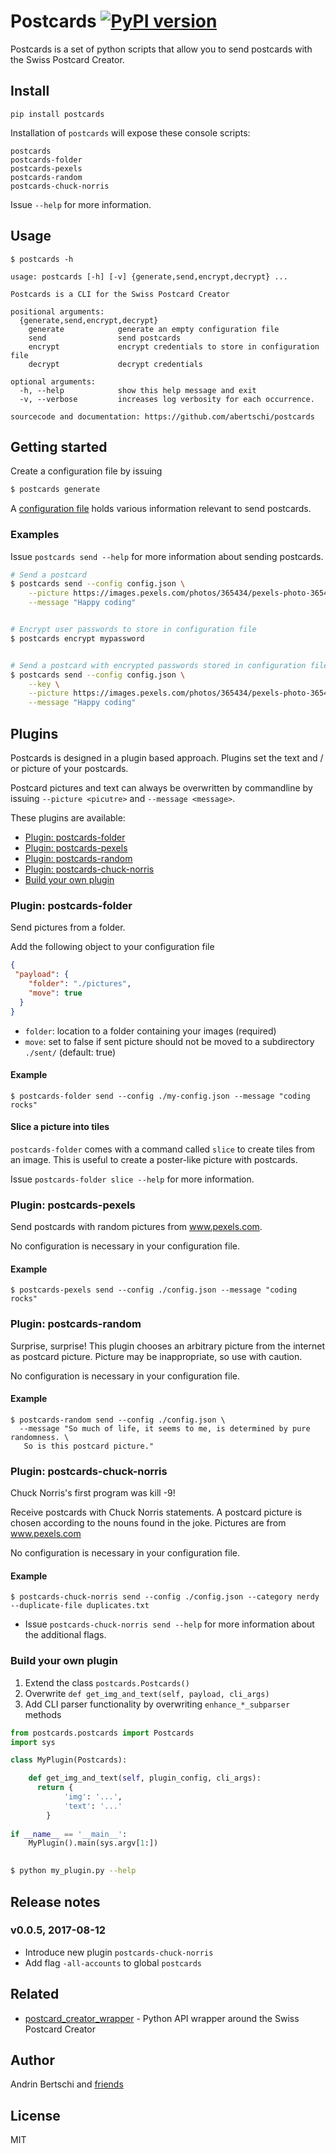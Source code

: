 # Postcards [![PyPI version](https://img.shields.io/pypi/v/postcards.svg)](https://badge.fury.io/py/postcards)

Postcards is a set of python scripts that allow you to send postcards with the Swiss Postcard Creator.

## Install
```
pip install postcards
```
Installation of `postcards` will expose these console scripts:
```
postcards
postcards-folder
postcards-pexels
postcards-random
postcards-chuck-norris
```
Issue `--help` for more information.

## Usage
```
$ postcards -h

usage: postcards [-h] [-v] {generate,send,encrypt,decrypt} ...

Postcards is a CLI for the Swiss Postcard Creator

positional arguments:
  {generate,send,encrypt,decrypt}
    generate            generate an empty configuration file
    send                send postcards
    encrypt             encrypt credentials to store in configuration file
    decrypt             decrypt credentials

optional arguments:
  -h, --help            show this help message and exit
  -v, --verbose         increases log verbosity for each occurrence.

sourcecode and documentation: https://github.com/abertschi/postcards

```

## Getting started
Create a configuration file by issuing 
```bash
$ postcards generate
```
A [configuration file](./postcards/template_config.json) 
holds various information relevant to send postcards.
 
### Examples
Issue `postcards send --help` for more information about sending postcards.

```bash
# Send a postcard
$ postcards send --config config.json \
    --picture https://images.pexels.com/photos/365434/pexels-photo-365434.jpeg \
    --message "Happy coding"


# Encrypt user passwords to store in configuration file
$ postcards encrypt mypassword


# Send a postcard with encrypted passwords stored in configuration file
$ postcards send --config config.json \
    --key \
    --picture https://images.pexels.com/photos/365434/pexels-photo-365434.jpeg \
    --message "Happy coding"
```

## Plugins
Postcards is designed in a plugin based approach. 
Plugins set the text and / or picture of your postcards.

Postcard pictures and text can always be overwritten by commandline by issuing 
`--picture <picutre>` and `--message <message>`.

These plugins are available:
- [Plugin: postcards-folder](#plugin-postcards-folder)
- [Plugin: postcards-pexels](#plugin-postcards-pexels)
- [Plugin: postcards-random](#plugin-postcards-random)
- [Plugin: postcards-chuck-norris](#plugin-postcards-chuck-norris)
- [Build your own plugin](#build-your-own-plugin)

### Plugin: postcards-folder
Send pictures from a folder.  

Add the following object to your configuration file
```json
{
 "payload": {
    "folder": "./pictures",
    "move": true
  }
}
```

- `folder`: location to a folder containing your images (required)
- `move`: set to false if sent picture should not be moved to a subdirectory `./sent/` (default: true)

#### Example
```
$ postcards-folder send --config ./my-config.json --message "coding rocks"
```
#### Slice a picture into tiles
`postcards-folder` comes with a command called `slice` to create tiles from an image.
This is useful to create a poster-like picture with postcards.

Issue `postcards-folder slice --help` for more information.

### Plugin: postcards-pexels  
Send postcards with random pictures from www.pexels.com.

No configuration is necessary in your configuration file.

#### Example
```
$ postcards-pexels send --config ./config.json --message "coding rocks"
```

### Plugin: postcards-random  
Surprise, surprise! This plugin chooses an arbitrary picture from the 
internet as postcard picture.
Picture may be inappropriate, so use with caution.

No configuration is necessary in your configuration file.

#### Example
```
$ postcards-random send --config ./config.json \
  --message "So much of life, it seems to me, is determined by pure randomness. \
   So is this postcard picture."
```

### Plugin: postcards-chuck-norris  
Chuck Norris's first program was kill -9!

Receive postcards with Chuck Norris statements.
A postcard picture is chosen according to the nouns found in the joke. Pictures are from www.pexels.com

No configuration is necessary in your configuration file.

#### Example
```
$ postcards-chuck-norris send --config ./config.json --category nerdy --duplicate-file duplicates.txt
```
- Issue `postcards-chuck-norris send --help` for more information about the additional flags.

### Build your own plugin
1. Extend the class `postcards.Postcards()`
2. Overwrite `def get_img_and_text(self, payload, cli_args)`
3. Add CLI parser functionality by overwriting `enhance_*_subparser` methods

```python
from postcards.postcards import Postcards
import sys

class MyPlugin(Postcards):

    def get_img_and_text(self, plugin_config, cli_args):
      return {
            'img': '...',
            'text': '...'
        }
        
if __name__ == '__main__':
    MyPlugin().main(sys.argv[1:])
        
```
```sh
$ python my_plugin.py --help
```

## Release notes

### v0.0.5, 2017-08-12
- Introduce new plugin `postcards-chuck-norris`
- Add flag `-all-accounts` to global `postcards`

## Related
- [postcard_creator_wrapper](https://github.com/abertschi/postcard_creator_wrapper) - Python API wrapper around the Swiss Postcard Creator

## Author
Andrin Bertschi and [friends](https://github.com/abertschi/postcards/graphs/contributors)

## License

MIT
